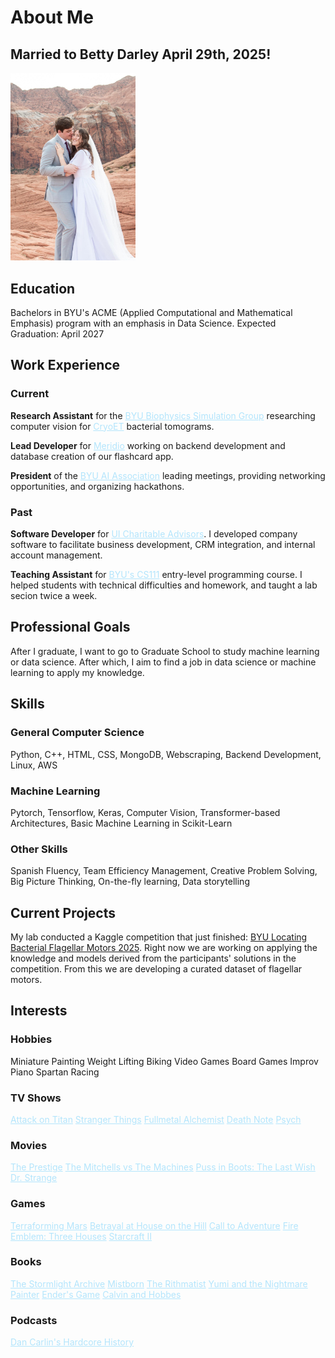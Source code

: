 # About Me

## Married to Betty Darley April 29th, 2025!

<img src="/images/loveyoubetty.jpeg" alt="Wedding Pic" width="200" />

## Education
Bachelors in BYU's ACME (Applied Computational and Mathematical Emphasis) program with an emphasis in Data Science. Expected Graduation: April 2027

## Work Experience

### Current
**Research Assistant** for the <a href="https://bsg.byu.edu/bsg" style="color: #b3e5fc;">BYU Biophysics Simulation Group</a> researching computer vision for <a href="https://eicn.cnsi.ucla.edu/cryoem-cryoet/" style="color: #b3e5fc;">CryoET</a> bacterial tomograms.

**Lead Developer** for <a href="https://www.meridio-language.com/" style="color: #b3e5fc;">Meridio</a> working on backend development and database creation of our flashcard app.

**President** of the <a href="https://aia.byu.edu/" style="color: #b3e5fc;">BYU AI Association</a> leading meetings, providing networking opportunities, and organizing hackathons.

### Past
**Software Developer** for <a href="https://www.uicharitable.org/" style="color: #b3e5fc;">UI Charitable Advisors</a>. I developed company software to facilitate business development, CRM integration, and internal account management.

**Teaching Assistant** for <a href="https://cs111.byu.edu/" style="color: #b3e5fc;">BYU's CS111</a> entry-level programming course. I helped students with technical difficulties and homework, and taught a lab secion twice a week.


## Professional Goals
After I graduate, I want to go to Graduate School to study machine learning or data science. After which, I aim to find a job in data science or machine learning to apply my knowledge.

## Skills

### General Computer Science
Python, C++, HTML, CSS, MongoDB, Webscraping, Backend Development, Linux, AWS

### Machine Learning
Pytorch, Tensorflow, Keras, Computer Vision, Transformer-based Architectures, Basic Machine Learning in Scikit-Learn

### Other Skills
Spanish Fluency, Team Efficiency Management, Creative Problem Solving, Big Picture Thinking, On-the-fly learning, Data storytelling

## Current Projects
My lab conducted a Kaggle competition that just finished: [BYU Locating Bacterial Flagellar Motors 2025](https://www.kaggle.com/competitions/byu-locating-bacterial-flagellar-motors-2025). Right now we are working on applying the knowledge and models derived from the participants' solutions in the competition. From this we are developing a curated dataset of flagellar motors.

## Interests

### Hobbies
Miniature Painting
Weight Lifting 
Biking 
Video Games
Board Games
Improv Piano
Spartan Racing

### TV Shows
<a href="https://www.crunchyroll.com/series/GR751KNZY/attack-on-titan" style="color: #b3e5fc;">Attack on Titan</a>
<a href="https://www.netflix.com/title/80057281" style="color: #b3e5fc;">Stranger Things</a>
<a href="https://www.netflix.com/title/80223731" style="color: #b3e5fc;">Fullmetal Alchemist</a>
<a href="https://www.netflix.com/title/70204970" style="color: #b3e5fc;">Death Note</a>
<a href="https://www.primevideo.com/detail/Psych/0GDPE51MQX26F4Z8RJOC21KVH6" style="color: #b3e5fc;">Psych</a>

### Movies
<a href="https://www.netflix.com/title/70047095" style="color: #b3e5fc;">The Prestige</a>
<a href="https://www.netflix.com/title/81399614" style="color: #b3e5fc;">The Mitchells vs The Machines</a>
<a href="https://www.netflix.com/title/81555726" style="color: #b3e5fc;">Puss in Boots: The Last Wish</a>
<a href="https://www.disneyplus.com/browse/entity-43a741e8-2369-4577-9bec-ef94f4aaae0b" style="color: #b3e5fc;">Dr. Strange</a>

### Games
<a href="https://boardgamegeek.com/boardgame/167791/terraforming-mars" style="color: #b3e5fc;">Terraforming Mars</a>
<a href="https://boardgamegeek.com/boardgame/10547/betrayal-at-house-on-the-hill" style="color: #b3e5fc;">Betrayal at House on the Hill</a>
<a href="https://boardgamegeek.com/boardgame/238992/call-to-adventure" style="color: #b3e5fc;">Call to Adventure</a>
<a href="https://www.nintendo.com/us/store/products/fire-emblem-three-houses-switch/?srsltid=AfmBOorSMqTQGHomeJPlqhFskpv0PGdjj_JOC8e5lNG5EJG0YIfOFtON" style="color: #b3e5fc;">Fire Emblem: Three Houses</a>
<a href="https://starcraft2.blizzard.com/en-us/" style="color: #b3e5fc;">Starcraft II</a>

### Books
<a href="https://www.brandonsanderson.com/pages/the-stormlight-archive-series" style="color: #b3e5fc;">The Stormlight Archive</a>
<a href="https://www.brandonsanderson.com/pages/the-mistborn-saga-the-original-trilogy" style="color: #b3e5fc;">Mistborn</a>
<a href="https://www.brandonsanderson.com/pages/standalones-non-cosmere" style="color: #b3e5fc;">The Rithmatist</a>
<a href="https://www.brandonsanderson.com/pages/standalones-cosmere" style="color: #b3e5fc;">Yumi and the Nightmare Painter</a>
<a href="https://www.goodreads.com/book/show/375802.Ender_s_Game" style="color: #b3e5fc;">Ender's Game</a>
<a href="https://www.gocomics.com/calvinandhobbes" style="color: #b3e5fc;">Calvin and Hobbes</a>

### Podcasts
<a href="https://www.dancarlin.com/hardcore-history-series/" style="color: #b3e5fc;">Dan Carlin's Hardcore History</a>

